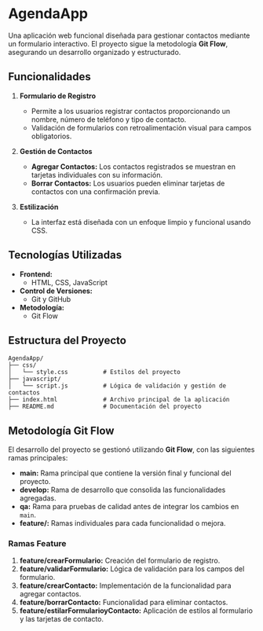 # AgendaApp

Una aplicación web funcional diseñada para gestionar contactos mediante un formulario interactivo. El proyecto sigue la metodología **Git Flow**, asegurando un desarrollo organizado y estructurado.

## Funcionalidades

1. **Formulario de Registro**  
   - Permite a los usuarios registrar contactos proporcionando un nombre, número de teléfono y tipo de contacto.  
   - Validación de formularios con retroalimentación visual para campos obligatorios.

2. **Gestión de Contactos**  
   - **Agregar Contactos:** Los contactos registrados se muestran en tarjetas individuales con su información.  
   - **Borrar Contactos:** Los usuarios pueden eliminar tarjetas de contactos con una confirmación previa.

3. **Estilización**  
   - La interfaz está diseñada con un enfoque limpio y funcional usando CSS.

## Tecnologías Utilizadas

- **Frontend:**  
  - HTML, CSS, JavaScript
- **Control de Versiones:**  
  - Git y GitHub
- **Metodología:**  
  - Git Flow

## Estructura del Proyecto

```plaintext
AgendaApp/
├── css/
│   └── style.css          # Estilos del proyecto
├── javascript/
│   └── script.js          # Lógica de validación y gestión de contactos
├── index.html             # Archivo principal de la aplicación
├── README.md              # Documentación del proyecto
```


## Metodología Git Flow

El desarrollo del proyecto se gestionó utilizando **Git Flow**, con las siguientes ramas principales:

- **main:** Rama principal que contiene la versión final y funcional del proyecto.  
- **develop:** Rama de desarrollo que consolida las funcionalidades agregadas.  
- **qa:** Rama para pruebas de calidad antes de integrar los cambios en `main`.  
- **feature/:** Ramas individuales para cada funcionalidad o mejora.

### Ramas Feature

1. **feature/crearFormulario:** Creación del formulario de registro.  
2. **feature/validarFormulario:** Lógica de validación para los campos del formulario.  
3. **feature/crearContacto:** Implementación de la funcionalidad para agregar contactos.  
4. **feature/borrarContacto:** Funcionalidad para eliminar contactos.  
5. **feature/estilarFormularioyContacto:** Aplicación de estilos al formulario y las tarjetas de contacto.
